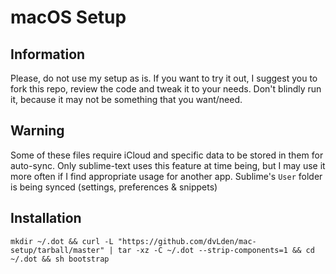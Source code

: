 # macOS Setup

## Information
Please, do not use my setup as is. If you want to try it out, I suggest you to fork this repo, review the code and tweak it to your needs. Don't blindly run it, because it may not be something that you want/need.

## Warning
Some of these files require iCloud and specific data to be stored in them for auto-sync. Only sublime-text uses this feature at time being, but I may use it more often if I find appropriate usage for another app. Sublime's `User` folder is being synced (settings, preferences & snippets)

## Installation
`mkdir ~/.dot && curl -L "https://github.com/dvLden/mac-setup/tarball/master" | tar -xz -C ~/.dot --strip-components=1 && cd ~/.dot && sh bootstrap`
